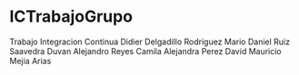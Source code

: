 # ICTrabajoGrupo
Trabajo Integracion Continua
Didier Delgadillo Rodriguez
Mario Daniel Ruiz Saavedra
Duvan Alejandro Reyes
Camila Alejandra Perez
David Mauricio Mejia Arias

